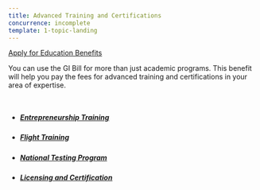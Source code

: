 ```yaml
---
title: Advanced Training and Certifications
concurrence: incomplete
template: 1-topic-landing
---
```


<div class="main" role="main" markdown="0">

<div class="action-bar">
  <div class="row">
    <div class="small-12 columns">
      <a class="usa-button-primary va-button-primary" href="/education/apply-for-education-benefits/">Apply for Education Benefits</a>
    </div>
  </div>
</div>

<div class="section one" markdown="0">
<div class="primary" markdown="0">
<div class="row" markdown="0">
<div class="small-12 columns usa-content" markdown="1">

You can use the GI Bill for more than just academic programs. This benefit will help you pay the fees for advanced training and certifications in your area of expertise.

</div>
</div>
</div>

<div class="navigation">
  <div class="row">
    <div class="small-12 columns">
          <ul class="va-nav-category">
            <li>
              <a href="/education/advanced-training-and-certifications/entrepreneurship-training">
                <h5>Entrepreneurship Training</h5>
              </a>
            </li>
            <li>
              <a href="/education/advanced-training-and-certifications/flight-training">
                <h5>Flight Training</h5>
              </a>
            </li>
            <li>
              <a href="/education/advanced-training-and-certifications/national-testing-program">
                <h5>National Testing Program</h5>
              </a>
            </li>
            <li>
              <a href="/education/advanced-training-and-certifications/licensing-certification">
                <h5>Licensing and Certification</h5>
              </a>
            </li>
          </ul>
        </div>
      </div>
</div>

</div>